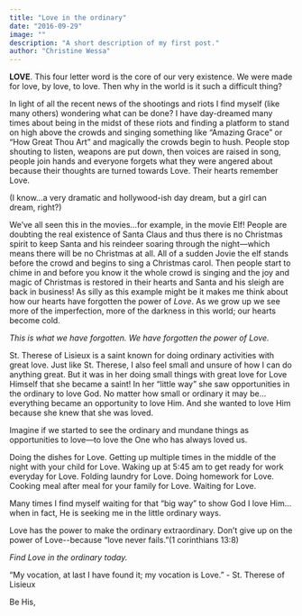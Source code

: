 ```yaml
---
title: "Love in the ordinary"
date: "2016-09-29"
image: ""
description: "A short description of my first post."
author: "Christine Wessa"
---
```


**LOVE**. This four letter word is the core of our very existence. We were made for love, by love, to love. Then why in the world is it such a difficult thing?

In light of all the recent news of the shootings and riots I find myself (like many others) wondering what can be done? I have day-dreamed many times about being in the midst of these riots and finding a platform to stand on high above the crowds and singing something like “Amazing Grace” or “How Great Thou Art” and magically the crowds begin to hush. People stop shouting to listen, weapons are put down, then voices are raised in song, people join hands and everyone forgets what they were angered about because their thoughts are turned towards Love. Their hearts remember Love.

(I know...a very dramatic and hollywood-ish day dream, but a girl can dream, right?)

We’ve all seen this in the movies…for example, in the movie Elf! People are doubting the real existence of Santa Claus and thus there is no Christmas spirit to keep Santa and his reindeer soaring through the night—which means there will be no Christmas at all. All of a sudden Jovie the elf stands before the crowd and begins to sing a Christmas carol. Then people start to chime in and before you know it the whole crowd is singing and the joy and magic of Christmas is restored in their hearts and Santa and his sleigh are back in business! As silly as this example might be it makes me think about how our hearts have forgotten the power of *Love*. As we grow up we see more of the imperfection, more of the darkness in this world; our hearts become cold.

_This is what we have forgotten. We have forgotten the power of Love._

St. Therese of Lisieux is a saint known for doing ordinary activities with great love. Just like St. Therese, I also feel small and unsure of how I can do anything great. But it was in her doing small things with great love for Love Himself that she became a saint! In her “little way” she saw opportunities in the ordinary to love God. No matter how small or ordinary it may be…everything became an opportunity to love Him. And she wanted to love Him because she knew that she was loved.

Imagine if we started to see the ordinary and mundane things as opportunities to love—to love the One who has always loved us.

Doing the dishes for Love. Getting up multiple times in the middle of the night with your child for Love. Waking up at 5:45 am to get ready for work everyday for Love. Folding laundry for Love. Doing homework for Love. Cooking meal after meal for your family for Love. Waiting for Love.

Many times I find myself waiting for that “big way” to show God I love Him…when in fact, He is seeking me in the little ordinary ways.

Love has the power to make the ordinary extraordinary. Don’t give up on the power of Love--because “love never fails.”(1 corinthians 13:8)

_Find Love in the ordinary today._

“My vocation, at last I have found it; my vocation is Love.” - St. Therese of Lisieux

Be His,
